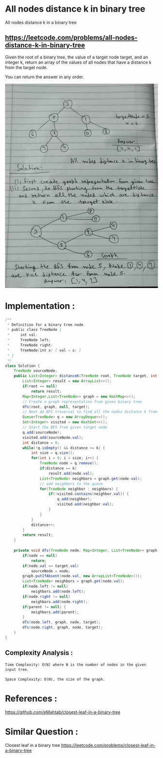 # All nodes distance k in binary tree
All nodes distance k in a binary tree

## https://leetcode.com/problems/all-nodes-distance-k-in-binary-tree

Given the root of a binary tree, the value of a target node target, and an integer k, return an array of the values of all nodes that have a distance k from the target node.

You can return the answer in any order.

![All nodes distance k in binary tree](all-nodes-distance-k-in-binary-tree.jpg?raw=true)

# Implementation :
```java
/**
 * Definition for a binary tree node.
 * public class TreeNode {
 *     int val;
 *     TreeNode left;
 *     TreeNode right;
 *     TreeNode(int x) { val = x; }
 * }
 */
class Solution {
    TreeNode sourceNode;
    public List<Integer> distanceK(TreeNode root, TreeNode target, int k) {
        List<Integer> result = new ArrayList<>();
        if(root == null)
            return result;
        Map<Integer,List<TreeNode>> graph = new HashMap<>();
        // Create a graph representation from given binary tree
        dfs(root, graph, null, target);
        // Next do BFS traversal to find all the nodes distance k from target node
        Queue<TreeNode> q = new ArrayDeque<>();
        Set<Integer> visited = new HashSet<>();
        // Start the BFS from given target node
        q.add(sourceNode);
        visited.add(sourceNode.val);
        int distance = 0;
        while(!q.isEmpty() && distance <= k) {
            int size = q.size();
            for(int i = 0; i < size; i++) {
                TreeNode node = q.remove();
                if(distance == k)
                    result.add(node.val);
                List<TreeNode> neighbors = graph.get(node.val);
                // add neighbors to the queue
                for(TreeNode neighbor : neighbors) {
                    if(!visited.contains(neighbor.val)) {
                        q.add(neighbor);
                        visited.add(neighbor.val);
                    }  
                }
            }
            distance++;
        }
        return result;
    }
    
    private void dfs(TreeNode node, Map<Integer, List<TreeNode>> graph, TreeNode parent, TreeNode target) {
        if(node == null)
            return;
        if(node.val == target.val)
            sourceNode = node;
        graph.putIfAbsent(node.val, new ArrayList<TreeNode>());
        List<TreeNode> neighbors = graph.get(node.val);
        if(node.left != null)
            neighbors.add(node.left);
        if(node.right != null)
            neighbors.add(node.right);
        if(parent != null) {
            neighbors.add(parent);
        }
        dfs(node.left, graph, node, target);
        dfs(node.right, graph, node, target);
    }
}
```

## Complexity Analysis :
```
Time Complexity: O(N) where N is the number of nodes in the given input tree.

Space Complexity: O(N), the size of the graph.
```

# References :
https://github.com/eMahtab/closest-leaf-in-a-binary-tree

# Similar Question :
Closest leaf in a binary tree https://leetcode.com/problems/closest-leaf-in-a-binary-tree
